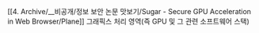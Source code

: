 [[4. Archive/__비공개/정보 보안 논문 맛보기/Sugar - Secure GPU Acceleration in Web Browser/Plane]]
그래픽스 처리 영역(즉 GPU 및 그 관련 소프트웨어 스택)